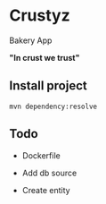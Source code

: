 # Crustyz
Bakery App

**"In crust we trust"**


## Install project

`mvn dependency:resolve`

## Todo

* Dockerfile

* Add db source

* Create entity
